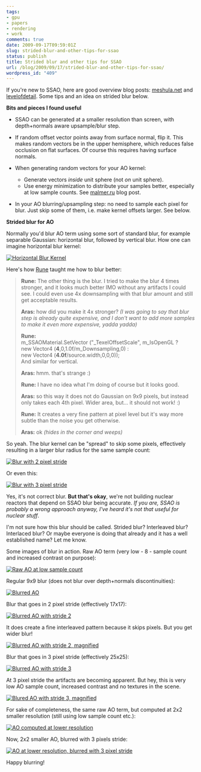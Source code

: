 ```yaml
---
tags:
- gpu
- papers
- rendering
- work
comments: true
date: 2009-09-17T09:59:01Z
slug: strided-blur-and-other-tips-for-ssao
status: publish
title: Strided blur and other tips for SSAO
url: /blog/2009/09/17/strided-blur-and-other-tips-for-ssao/
wordpress_id: "409"
---
```


If you're new to SSAO, here are good overview blog posts: [meshula.net](http://meshula.net/wordpress/?p=145) and [levelofdetail](http://levelofdetail.wordpress.com/2008/02/10/2007-the-year-ssao-broke/). Some tips and an idea on strided blur below.

**Bits and pieces I found useful**


* SSAO can be generated at a smaller resolution than screen, with depth+normals aware upsample/blur step.

* If random offset vector points away from surface normal, flip it. This makes random vectors be in the upper hemisphere, which reduces false occlusion on flat surfaces. Of course this requires having surface normals.

* When generating random vectors for your AO kernel:	
	
    * Generate vectors _inside_ unit sphere (not _on_ unit sphere).
    * Use energy minimization to distribute your samples better, especially at low sample counts. See [malmer.ru](http://www.malmer.nu/index.php/2008-04-11_energy-minimization-is-your-friend) blog post.

* In your AO blurring/upsampling step: no need to sample each pixel for blur. Just skip some of them, i.e. make kernel offsets larger. See below.




**Strided blur for AO**

Normally you'd blur AO term using some sort of standard blur, for example separable Gaussian: horizontal blur, followed by vertical blur. How one can imagine horizontal blur kernel:

[![Horizontal Blur Kernel](http://aras-p.info/blog/wp-content/uploads/2009/09/blur1.png)](http://aras-p.info/blog/wp-content/uploads/2009/09/blur1.png)

Here's how [Rune](http://runevision.com/) taught me how to blur better:


>**Rune:** The other thing is the blur. I tried to make the blur 4 times stronger, and it looks much better IMO without any artifacts I could see. I could even use 4x downsampling with that blur amount and still get acceptable results.
>
>**Aras:** how did you make it 4x stronger? _(I was going to say that blur step is already quite expensive, and I don't want to add more samples to make it even more expensive, yadda yadda)_
>
>**Rune:**  
>    m_SSAOMaterial.SetVector ("_TexelOffsetScale", m_IsOpenGL ?  
>	 new Vector4 (**4**,0,1.0f/m_Downsampling,0) :  
>	 new Vector4 (**4.0f**/source.width,0,0,0));  
> And similar for vertical.
>
>**Aras:** hmm. that's strange :)
>
>**Rune:** I have no idea what I'm doing of course but it looks good.
>
>**Aras:** so this way it does not do Gaussian on 9x9 pixels, but instead only takes each 4th pixel. Wider area, but... it should not work! :)
>
>**Rune:** It creates a very fine pattern at pixel level but it's way more subtle than the noise you get otherwise.
>
>**Aras:** ok _(hides in the corner and weeps)_ 





So yeah. The blur kernel can be "spread" to skip some pixels, effectively resulting in a larger blur radius for the same sample count:

[![Blur with 2 pixel stride](http://aras-p.info/blog/wp-content/uploads/2009/09/blur2.png)](http://aras-p.info/blog/wp-content/uploads/2009/09/blur2.png)

Or even this:

[![Blur with 3 pixel stride](http://aras-p.info/blog/wp-content/uploads/2009/09/blur3.png)](http://aras-p.info/blog/wp-content/uploads/2009/09/blur3.png)


Yes, it's not correct blur. **But that's okay**, we're not building nuclear reactors that depend on SSAO blur being accurate. _If you are, SSAO is probably a wrong approach anyway, I've heard it's not that useful for nuclear stuff_.

I'm not sure how this blur should be called. Strided blur? Interleaved blur? Interlaced blur? Or maybe everyone is doing that already and it has a well established name? Let me know.

Some images of blur in action. Raw AO term (very low - 8 - sample count and increased contrast on purpose):

[![Raw AO at low sample count](http://aras-p.info/blog/wp-content/uploads/2009/09/AO1raw-500x270.png)](http://aras-p.info/blog/wp-content/uploads/2009/09/AO1raw.png)

Regular 9x9 blur (does not blur over depth+normals discontinuities):

[![Blurred AO](http://aras-p.info/blog/wp-content/uploads/2009/09/AO2blur-500x270.png)](http://aras-p.info/blog/wp-content/uploads/2009/09/AO2blur.png)

Blur that goes in 2 pixel stride (effectively 17x17):

[![Blurred AO with stride 2](http://aras-p.info/blog/wp-content/uploads/2009/09/AO3blur2-500x271.png)](http://aras-p.info/blog/wp-content/uploads/2009/09/AO3blur2.png)

It does create a fine interleaved pattern because it skips pixels. But you get wider blur!

[![Blurred AO with stride 2, magnified](http://aras-p.info/blog/wp-content/uploads/2009/09/AO3blur2mag.png)](http://aras-p.info/blog/wp-content/uploads/2009/09/AO3blur2mag.png)

Blur that goes in 3 pixel stride (effectively 25x25):

[![Blurred AO with stride 3](http://aras-p.info/blog/wp-content/uploads/2009/09/AO4blur3-500x269.png)](http://aras-p.info/blog/wp-content/uploads/2009/09/AO4blur3.png)

At 3 pixel stride the artifacts are becoming apparent. But hey, this is very
low AO sample count, increased contrast and no textures in the scene.

[![Blured AO with stride 3, magnified](http://aras-p.info/blog/wp-content/uploads/2009/09/AO4blur3mag.png)](http://aras-p.info/blog/wp-content/uploads/2009/09/AO4blur3mag.png)


For sake of completeness, the same raw AO term, but computed at 2x2 smaller resolution (still using low sample count etc.):

[![AO computed at lower resolution](http://aras-p.info/blog/wp-content/uploads/2009/09/AO5down2-500x270.png)](http://aras-p.info/blog/wp-content/uploads/2009/09/AO5down2.png)

Now, 2x2 smaller AO, blurred with 3 pixels stride:

[![AO at lower resolution, blurred with 3 pixel stride](http://aras-p.info/blog/wp-content/uploads/2009/09/AO6down2blur3-499x272.png)](http://aras-p.info/blog/wp-content/uploads/2009/09/AO6down2blur3.png)

Happy blurring!
